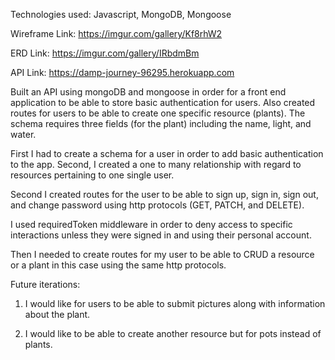 Technologies used: Javascript, MongoDB, Mongoose

Wireframe Link: https://imgur.com/gallery/Kf8rhW2

ERD Link: https://imgur.com/gallery/IRbdmBm

API Link: https://damp-journey-96295.herokuapp.com

Built an API using mongoDB and mongoose in order for a front end application
to be able to store basic authentication for users. Also created routes for users
to be able to create one specific resource (plants). The schema requires three
fields (for the plant) including the name, light, and water.


First I had to create a schema for a user in order to add basic authentication
to the app. Second, I created a one to many relationship with regard to resources
pertaining to one single user.

Second I created routes for the user to be able to sign up, sign in, sign out, and
change password using http protocols (GET, PATCH, and DELETE).

I used requiredToken middleware in order to deny access to specific interactions
unless they were signed in and using their personal account.

Then I needed to create routes for my user to be able to CRUD a resource or a
plant in this case using the same http protocols.

Future iterations:

1) I would like for users to be able to submit pictures along with information
about the plant.

2) I would like to be able to create another resource but for pots instead of
plants. 
